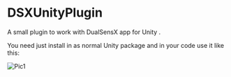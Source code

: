 # DSXUnityPlugin
A small plugin to work with DualSensX app for Unity .


You need just install in as normal Unity package and in your code use it like this:

![Pic1](https://user-images.githubusercontent.com/124144453/235251607-981640bf-df9a-440f-8d5d-a2f80afbf787.png)

